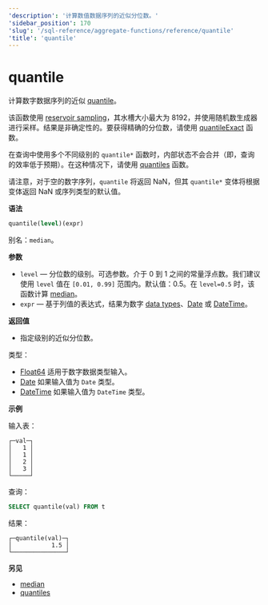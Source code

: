 ```yaml
---
'description': '计算数值数据序列的近似分位数。'
'sidebar_position': 170
'slug': '/sql-reference/aggregate-functions/reference/quantile'
'title': 'quantile'
---
```



# quantile

计算数字数据序列的近似 [quantile](https://en.wikipedia.org/wiki/Quantile)。

该函数使用 [reservoir sampling](https://en.wikipedia.org/wiki/Reservoir_sampling)，其水槽大小最大为 8192，并使用随机数生成器进行采样。结果是非确定性的。要获得精确的分位数，请使用 [quantileExact](/sql-reference/aggregate-functions/reference/quantileexact#quantileexact) 函数。

在查询中使用多个不同级别的 `quantile*` 函数时，内部状态不会合并（即，查询的效率低于预期）。在这种情况下，请使用 [quantiles](../../../sql-reference/aggregate-functions/reference/quantiles.md#quantiles) 函数。

请注意，对于空的数字序列，`quantile` 将返回 NaN，但其 `quantile*` 变体将根据变体返回 NaN 或序列类型的默认值。

**语法**

```sql
quantile(level)(expr)
```

别名：`median`。

**参数**

- `level` — 分位数的级别。可选参数。介于 0 到 1 之间的常量浮点数。我们建议使用 `level` 值在 `[0.01, 0.99]` 范围内。默认值：0.5。在 `level=0.5` 时，该函数计算 [median](https://en.wikipedia.org/wiki/Median)。
- `expr` — 基于列值的表达式，结果为数字 [data types](/sql-reference/data-types)、[Date](/sql-reference/data-types/date) 或 [DateTime](/sql-reference/data-types/datetime)。

**返回值**

- 指定级别的近似分位数。

类型：

- [Float64](/sql-reference/data-types/float) 适用于数字数据类型输入。
- [Date](/sql-reference/data-types/date) 如果输入值为 `Date` 类型。
- [DateTime](/sql-reference/data-types/datetime) 如果输入值为 `DateTime` 类型。

**示例**

输入表：

```text
┌─val─┐
│   1 │
│   1 │
│   2 │
│   3 │
└─────┘
```

查询：

```sql
SELECT quantile(val) FROM t
```

结果：

```text
┌─quantile(val)─┐
│           1.5 │
└───────────────┘
```

**另见**

- [median](/sql-reference/aggregate-functions/reference/median)
- [quantiles](/sql-reference/aggregate-functions/reference/quantiles#quantiles)
